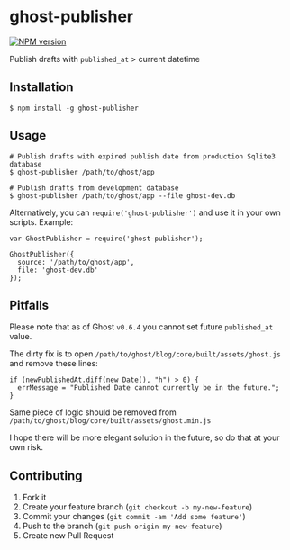 # ghost-publisher
[![NPM version](https://badge.fury.io/js/ghost-publisher.svg)](http://badge.fury.io/js/ghost-publisher)

Publish drafts with `published_at` > current datetime

## Installation

    $ npm install -g ghost-publisher

## Usage

    # Publish drafts with expired publish date from production Sqlite3 database
    $ ghost-publisher /path/to/ghost/app

    # Publish drafts from development database
    $ ghost-publisher /path/to/ghost/app --file ghost-dev.db

Alternatively, you can `require('ghost-publisher')` and use it in your own scripts. Example:

    var GhostPublisher = require('ghost-publisher');

    GhostPublisher({
      source: '/path/to/ghost/app',
      file: 'ghost-dev.db'
    });

## Pitfalls

Please note that as of Ghost `v0.6.4` you cannot set future `published_at`
value.

The dirty fix is to open `/path/to/ghost/blog/core/built/assets/ghost.js` and remove these lines:

```
if (newPublishedAt.diff(new Date(), "h") > 0) {
  errMessage = "Published Date cannot currently be in the future.";
}
```

Same piece of logic should be removed from `/path/to/ghost/blog/core/built/assets/ghost.min.js`

I hope there will be more elegant solution in the future, so do that at your
own risk.

## Contributing

1. Fork it
2. Create your feature branch (`git checkout -b my-new-feature`)
3. Commit your changes (`git commit -am 'Add some feature'`)
4. Push to the branch (`git push origin my-new-feature`)
5. Create new Pull Request

